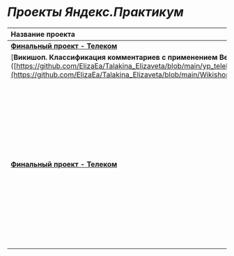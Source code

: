 
# ***Проекты Яндекс.Практикум***


| Название проекта | Описание проекта |
|:-----------------|:-----------------|
| [**Финальный проект - Телеком**](https://github.com/ElizaEa/Talakina_Elizaveta/blob/main/yp_telekom.ipynb) |  |
| [**Викишоп. Классификация комментариев с применением Bert**]([https://github.com/ElizaEa/Talakina_Elizaveta/blob/main/yp_telekom.ipynb](https://github.com/ElizaEa/Talakina_Elizaveta/blob/main/Wikishop.ipynb) |  |
| [**Финальный проект - Телеком**](https://github.com/ElizaEa/Talakina_Elizaveta/blob/main/yp_telekom.ipynb) | Целью проекта является построение модели, предсказывающей отток клиентов. Выполнена предобработка данных и работа с пропусками. Для поиска лучшей модели произведён исследовательский и корреляционный анализ данный, далее задействован пайплайн. |
